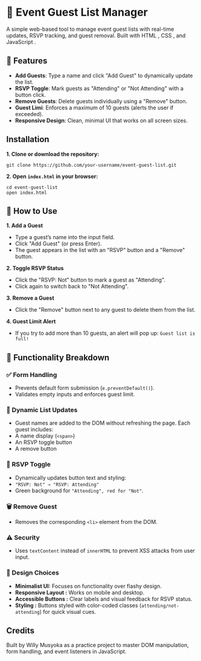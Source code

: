# 🎉 Event Guest List Manager
A simple web-based tool to manage event guest lists with real-time updates, RSVP tracking, and guest removal. Built with HTML , CSS , and JavaScript .

## 🌟 Features
- **Add Guests**: Type a name and click "Add Guest" to dynamically update the list.
- **RSVP Toggle**: Mark guests as "Attending" or "Not Attending" with a button click.
- **Remove Guests**: Delete guests individually using a "Remove" button.
- **Guest Limi**: Enforces a maximum of 10 guests (alerts the user if exceeded).
- **Responsive Design**: Clean, minimal UI that works on all screen sizes.

## Installation
**1. Clone or download the repository:**
```
git clone https://github.com/your-username/event-guest-list.git
```
**2. Open ```index.html``` in your browser:**
```
cd event-guest-list
open index.html
```

## 🧩 How to Use
**1. Add a Guest**
- Type a guest’s name into the input field.
- Click "Add Guest" (or press Enter).
- The guest appears in the list with an "RSVP" button and a "Remove" button.

**2. Toggle RSVP Status**
- Click the "RSVP: Not" button to mark a guest as "Attending".
- Click again to switch back to "Not Attending".

**3. Remove a Guest**
-  Click the "Remove" button next to any guest to delete them from the list.

**4. Guest Limit Alert**
- If you try to add more than 10 guests, an alert will pop up:
```Guest list is full!```

## 🔧 Functionality Breakdown

### ✅ Form Handling
- Prevents default form submission (```e.preventDefault()```).
- Validates empty inputs and enforces guest limit.
  
### 🧾 Dynamic List Updates
- Guest names are added to the DOM without refreshing the page.
Each guest includes:
- A name display (```<span>```)
- An RSVP toggle button
- A remove button
  
### 🎯 RSVP Toggle
- Dynamically updates button text and styling:
- ```"RSVP: Not" → "RSVP: Attending"```
- Green background for ```"Attending", red for "Not"```.

### 🗑️ Remove Guest
- Removes the corresponding ```<li>``` element from the DOM.
  
### ⚠️ Security
- Uses `textContent` instead of `innerHTML` to prevent XSS attacks from user input.
  
### 🎨 Design Choices
- **Minimalist UI:** Focuses on functionality over flashy design.
- **Responsive Layout :** Works on mobile and desktop.
- **Accessible Buttons :** Clear labels and visual feedback for RSVP status.
- **Styling :** Buttons styled with color-coded classes (```attending/not-attending```) for quick visual cues.

## Credits
Built by Willy Musyoka as a practice project to master DOM manipulation, form handling, and event listeners in JavaScript.
